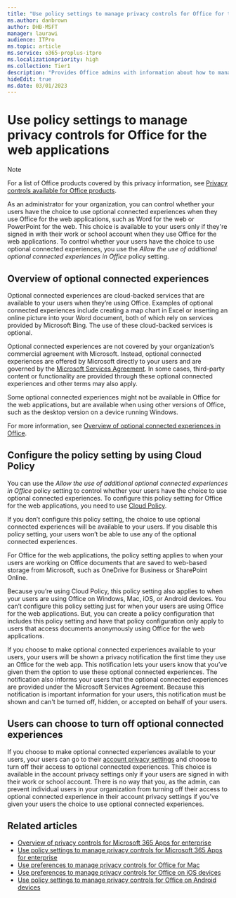 ```yaml
---
title: "Use policy settings to manage privacy controls for Office for the web applications"
ms.author: danbrown
author: DHB-MSFT
manager: laurawi
audience: ITPro
ms.topic: article
ms.service: o365-proplus-itpro
ms.localizationpriority: high
ms.collection: Tier1
description: "Provides Office admins with information about how to manage privacy settings for Office for the web applications."
hideEdit: true
ms.date: 03/01/2023
---
```


# Use policy settings to manage privacy controls for Office for the web applications

> [!NOTE]
> For a list of Office products covered by this privacy information, see [Privacy controls available for Office products](products-versions-privacy-controls.md).

As an administrator for your organization, you can control whether your users have the choice to use optional connected experiences when they use Office for the web applications, such as Word for the web or PowerPoint for the web. This choice is available to your users only if they're signed in with their work or school account when they use Office for the web applications. To control whether your users have the choice to use optional connected experiences, you use the *Allow the use of additional optional connected experiences in Office* policy setting.

## Overview of optional connected experiences

Optional connected experiences are cloud-backed services that are available to your users when they’re using Office. Examples of optional connected experiences include creating a map chart in Excel or inserting an online picture into your Word document, both of which rely on services provided by Microsoft Bing. The use of these cloud-backed services is optional. 

Optional connected experiences are not covered by your organization’s commercial agreement with Microsoft. Instead, optional connected experiences are offered by Microsoft directly to your users and are governed by the [Microsoft Services Agreement](https://www.microsoft.com/servicesagreement). In some cases, third-party content or functionality are provided through these optional connected experiences and other terms may also apply.

Some optional connected experiences might not be available in Office for the web applications, but are available when using other versions of Office, such as the desktop version on a device running Windows.

For more information, see [Overview of optional connected experiences in Office](optional-connected-experiences.md).

## Configure the policy setting by using Cloud Policy

You can use the *Allow the use of additional optional connected experiences in Office* policy setting to control whether your users have the choice to use optional connected experiences. To configure this policy setting for Office for the web applications, you need to use [Cloud Policy](../admincenter/overview-cloud-policy.md).  

If you don’t configure this policy setting, the choice to use optional connected experiences will be available to your users. If you disable this policy setting, your users won’t be able to use any of the optional connected experiences.

For Office for the web applications, the policy setting applies to when your users are working on Office documents that are saved to web-based storage from Microsoft, such as OneDrive for Business or SharePoint Online.

Because you’re using Cloud Policy, this policy setting also applies to when your users are using Office on Windows, Mac, iOS, or Android devices. You can’t configure this policy setting just for when your users are using Office for the web applications. But, you can create a policy configuration that includes this policy setting and have that policy configuration only apply to users that access documents anonymously using Office for the web applications.

If you choose to make optional connected experiences available to your users, your users will be shown a privacy notification the first time they use an Office for the web app. This notification lets your users know that you’ve given them the option to use these optional connected experiences. The notification also informs your users that the optional connected experiences are provided under the Microsoft Services Agreement. Because this notification is important information for your users, this notification must be shown and can't be turned off, hidden, or accepted on behalf of your users.

## Users can choose to turn off optional connected experiences

If you choose to make optional connected experiences available to your users, your users can go to their [account privacy settings](https://support.microsoft.com/office/3e7bc183-bf52-4fd0-8e6b-78978f7f121b#ID0EAADAAA=Online) and choose to turn off their access to optional connected experiences. This choice is available in the account privacy settings only if your users are signed in with their work or school account. There is no way that you, as the admin, can prevent individual users in your organization from turning off their access to optional connected experience in their account privacy settings if you've given your users the choice to use optional connected experiences.

## Related articles

- [Overview of privacy controls for Microsoft 365 Apps for enterprise](overview-privacy-controls.md)
- [Use policy settings to manage privacy controls for Microsoft 365 Apps for enterprise](manage-privacy-controls.md)
- [Use preferences to manage privacy controls for Office for Mac](mac-privacy-preferences.md)
- [Use preferences to manage privacy controls for Office on iOS devices](ios-privacy-preferences.md)
- [Use policy settings to manage privacy controls for Office on Android devices](android-privacy-controls.md)